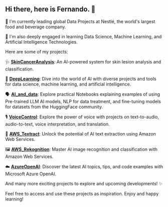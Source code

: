 ## Hi there, here is Fernando. 👋

🔭 I'm currently leading global Data Projects at Nestlé, the world's largest food and beverage company.

🌱 I'm also deeply engaged in learning Data Science, Machine Learning, and Artificial Intelligence Technologies.

Here are some of my projects:

🩺 **[SkinCancerAnalysis](https://github.com/Ferstuque/skin_cancer_analysis)**: An AI-powered system for skin lesion analysis and classification.

🧠 **[DeepLearning](https://github.com/Ferstuque/DeepLearning)**: Dive into the world of AI with diverse projects and tools for data science, machine learning, and artificial intelligence.

🗣️ **[AI\_and\_data](https://github.com/Ferstuque/AI_and_data)**: Explore practical Notebooks explaining examples of using Pre-trained LLM AI models, NLP for data treatment, and fine-tuning models for datasets from the HuggingFace community.

🎙️ **[VoiceControl](https://github.com/Ferstuque/VoiceControl)**: Explore the power of voice with projects on text-to-audio, audio-to-text, voice interpretation, and translation.

📄 **[AWS\_Textract](https://github.com/Ferstuque/AWS_Textract)**: Unlock the potential of AI text extraction using Amazon Web Services.

🖼️ **[AWS\_Rekognition](https://github.com/Ferstuque/AWS_Rekognition)**: Master AI image recognition and classification with Amazon Web Services.

☁️ **[AzureOpenAI](https://github.com/Ferstuque/AzureOpenAI)**: Discover the latest AI topics, tips, and code examples with Microsoft Azure OpenAI.

And many more exciting projects to explore and upcoming developments\! ✨

Feel free to access and use these projects as inspiration. Enjoy and happy learning\!
